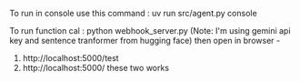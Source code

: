 To run in console use this command : uv run src/agent.py console 

To run function cal : python webhook_server.py 
(Note: I'm using gemini api key and sentence tranformer from hugging face)
then open in browser -
1. http://localhost:5000/test
2. http://localhost:5000/
these two works